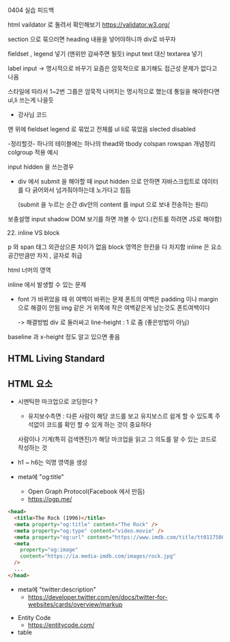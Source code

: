 0404 실습 피드백

html vaildator 로 돌려서 확인해보기
https://validator.w3.org/

section 으로 묶으러면 heading 내용을 넣어야하니까 div로 바꾸자

fieldset , legend 넣기 (맨위만 감싸주면 될듯)
input text 대신 textarea 넣기

label input -> 명시적으로 바꾸기
요즘은 암묵적으로 표기해도 접근성 문제가 없다고 나옴

스타일에 따라서 1~2번 그룹은 암묵적 나머지는 명시적으로 했는데
통일을 해야한다면 ul,li 쓰는게 나을듯

- 강사님 코드

맨 위에 fieldset legend 로 묶었고 전체를 ul li로 묶었음
slected disabled

-정리할것-
하나의 테이블에는 하나의 thead와 tbody
colspan rowspan 개념정리
colgroup 적용 예시

input hidden 을 쓰는경우

- div 에서 submit 을 해야할 때 input hidden 으로 안하면
  자바스크립트로 데이터를 다 긁어와서 넘겨줘야하는데 노가다고 힘듬

  (submit 을 누르는 순간 div안의 content 를 input 으로 보내 전송하는 원리)

보충설명
input shadow DOM 보기를 하면 까볼 수 있다.(컨트롤 하려면 JS로 해야함)

22. inline VS block

p 와 span 태그 외관상으론 차이가 없음
block 영역은 한칸을 다 차지함
inline 은 요소 공간만큼만 차지 , 글자로 취급

html 너머의 영역

inline 에서 발생할 수 있는 문제

- font 가 바뀌었을 때 위 여백이 바뀌는 문제
  폰트의 여백은 padding 이나 margin 으로 해결이 안됨
  img 같은 거 위쪽에 작은 여백같은게 남는것도 폰트여백이다

  -> 해결방법
  div 로 둘러싸고 line-height : 1 로 줌 (좋은방법이 아님)

baseline 과 x-height 정도 알고 있으면 좋음

## HTML Living Standard

## HTML 요소

- 시멘틱한 마크업으로 코딩한다 ?

  - 유지보수측면 : 다른 사람이 해당 코드를 보고 유지보스르 쉽게 할 수 있도록 주석없이 코드를 확인 할 수 있게 하는 것이 중요하다

  사람이나 기계(특히 검색엔진)가 해당 마크업을 읽고 그 의도를 알 수 있는 코드로 작성하는 것

- h1 ~ h6는 익명 영역을 생성
- meta에 "og:title"
  - Open Graph Protocol(Facebook 에서 만듬)
  - https://ogp.me/

```html
<head>
  <title>The Rock (1996)</title>
  <meta property="og:title" content="The Rock" />
  <meta property="og:type" content="video.movie" />
  <meta property="og:url" content="https://www.imdb.com/title/tt0117500/" />
  <meta
    property="og:image"
    content="https://ia.media-imdb.com/images/rock.jpg"
  />
  ...
</head>
```

- meta에 "twitter:description"
  - https://developer.twitter.com/en/docs/twitter-for-websites/cards/overview/markup

* Entity Code
  - https://entitycode.com/
* table

